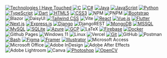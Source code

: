 [![Technologies I Have Touched](https://img.shields.io/badge/Technologies%20I%20Have%20Touched-black?style=for-the-badge&logoColor=white)](https://your-link-here.com)
[![C](https://img.shields.io/badge/-C-black?style=for-the-badge&logoColor=white&logo=c)](https://www.cprogramming.com/)
[![C#](https://img.shields.io/badge/-C%23-black?style=for-the-badge&logoColor=white&logo=c-sharp)](https://www.w3schools.com/cs/)
[![Java](https://img.shields.io/badge/-Java-black?style=for-the-badge&logoColor=white&logo=java)](https://www.java.com/)
[![JavaScript](https://img.shields.io/badge/-JavaScript-black?style=for-the-badge&logoColor=white&logo=javascript)](https://developer.mozilla.org/en-US/docs/Web/JavaScript)
[![Python](https://img.shields.io/badge/-Python-black?style=for-the-badge&logoColor=white&logo=python)](https://www.python.org/)
[![TypeScript](https://img.shields.io/badge/-TypeScript-black?style=for-the-badge&logoColor=white&logo=typescript)](https://www.typescriptlang.org/)
[![Dart](https://img.shields.io/badge/-Dart-black?style=for-the-badge&logoColor=white&logo=dart)](https://dart.dev)
[![HTML5](https://img.shields.io/badge/-HTML5-black?style=for-the-badge&logoColor=white&logo=html5)](https://www.w3.org/html/)
[![CSS3](https://img.shields.io/badge/-CSS3-black?style=for-the-badge&logoColor=white&logo=css3)](https://www.w3schools.com/css/)
![NPM](https://img.shields.io/badge/NPM-black.svg?style=for-the-badge&logo=npm&logoColor=white)
![PNPM](https://img.shields.io/badge/pnpm-black.svg?style=for-the-badge&logo=pnpm&logoColor=white)
[![Bootstrap](https://img.shields.io/badge/-Bootstrap-black?style=for-the-badge&logoColor=white&logo=bootstrap)](https://getbootstrap.com/)
![Blazor](https://img.shields.io/badge/blazor-black.svg?style=for-the-badge&logo=blazor&logoColor=white)
![DaisyUI](https://img.shields.io/badge/daisyui-black?style=for-the-badge&logo=daisyui&logoColor=white)
[![Tailwind CSS](https://img.shields.io/badge/-Tailwind_CSS-black?style=for-the-badge&logoColor=white&logo=tailwind-css)](https://tailwindcss.com/)
![Vite](https://img.shields.io/badge/vite-black.svg?style=for-the-badge&logo=vite&logoColor=white)
[![React](https://img.shields.io/badge/-React-black?style=for-the-badge&logoColor=white&logo=react)](https://reactjs.org/)
[![Vue.js](https://img.shields.io/badge/-Vue.js-black?style=for-the-badge&logoColor=white&logo=vue.js)](https://vuejs.org/)
[![Flutter](https://img.shields.io/badge/-Flutter-black?style=for-the-badge&logoColor=white&logo=flutter)](https://flutter.dev/)
[![Next.js](https://img.shields.io/badge/-Next.js-black?style=for-the-badge&logoColor=white&logo=next.js)](https://nextjs.org/)
[![Express.js](https://img.shields.io/badge/-Express.js-black?style=for-the-badge&logoColor=white&logo=express)](https://expressjs.com/)
[![Django](https://img.shields.io/badge/-Django-black?style=for-the-badge&logoColor=white&logo=django)](https://www.djangoproject.com/)
![DjangoREST](https://img.shields.io/badge/DJANGO-REST-black?style=for-the-badge&logo=django&logoColor=white&color=black&labelColor=black)
[![MongoDB](https://img.shields.io/badge/-MongoDB-black?style=for-the-badge&logoColor=white&logo=mongodb)](https://www.mongodb.com/)
[![MSSQL](https://img.shields.io/badge/-MSSQL-black?style=for-the-badge&logoColor=white&logo=microsoft-sql-server)](https://www.microsoft.com/en-us/sql-server)
[![MySQL](https://img.shields.io/badge/-MySQL-black?style=for-the-badge&logoColor=white&logo=mysql)](https://www.mysql.com/)
[![SQLite](https://img.shields.io/badge/-SQLite-black?style=for-the-badge&logoColor=white&logo=sqlite)](https://www.sqlite.org/)
[![Azure](https://img.shields.io/badge/-Azure-black?style=for-the-badge&logoColor=white&logo=microsoft-azure)](https://azure.microsoft.com/en-in/)
[![GCP](https://img.shields.io/badge/-GCP-black?style=for-the-badge&logoColor=white&logo=google-cloud)](https://cloud.google.com/)
![LaTeX](https://img.shields.io/badge/latex-black.svg?style=for-the-badge&logo=latex&logoColor=white)
[![Firebase](https://img.shields.io/badge/-Firebase-black?style=for-the-badge&logoColor=white&logo=firebase)](https://firebase.google.com/)
[![Docker](https://img.shields.io/badge/-Docker-black?style=for-the-badge&logoColor=white&logo=docker)](https://www.docker.com/)
![Github Pages](https://img.shields.io/badge/github%20pages-black?style=for-the-badge&logo=github&logoColor=white)
![Windows 11](https://img.shields.io/badge/Windows-black?style=for-the-badge&logo=Windows%2011&logoColor=white)
![Linux](https://img.shields.io/badge/Linux-black?style=for-the-badge&logo=Linux&logoColor=white)
![Vercel](https://img.shields.io/badge/vercel-%23000000.svg?style=for-the-badge&logo=vercel&logoColor=white)
[![Git](https://img.shields.io/badge/-Git-black?style=for-the-badge&logoColor=white&logo=git)](https://git-scm.com/)
![GitHub](https://img.shields.io/badge/github-black.svg?style=for-the-badge&logo=github&logoColor=white)
![Postman](https://img.shields.io/badge/Postman-black?style=for-the-badge&logo=postman&logoColor=white)
[![Bash](https://img.shields.io/badge/-Bash-black?style=for-the-badge&logoColor=white&logo=gnu-bash)](https://www.gnu.org/software/bash/)
[![Figma](https://img.shields.io/badge/-Figma-black?style=for-the-badge&logoColor=white&logo=figma)](https://www.figma.com/)
[![Framer](https://img.shields.io/badge/-Framer-black?style=for-the-badge&logoColor=white&logo=framer)](https://www.framer.com/)
[![Illustrator](https://img.shields.io/badge/-Illustrator-black?style=for-the-badge&logoColor=white&logo=adobe-illustrator)](https://www.adobe.com/in/products/illustrator.html)
![Microsoft Access](https://img.shields.io/badge/Microsoft_Access-black?style=for-the-badge&logo=microsoft-access&logoColor=white)
![Microsoft Office](https://img.shields.io/badge/Microsoft_Office-black?style=for-the-badge&logo=microsoft-office&logoColor=white)
![Adobe InDesign](https://img.shields.io/badge/Adobe%20InDesign-black?style=for-the-badge&logo=adobeindesign&logoColor=white)
![Adobe After Effects](https://img.shields.io/badge/Adobe%20After%20Effects-black.svg?style=for-the-badge&logo=Adobe%20After%20Effects&logoColor=white)
![Adobe Lightroom](https://img.shields.io/badge/Adobe%20Lightroom-black.svg?style=for-the-badge&logo=Adobe%20Lightroom&logoColor=white)
![Canva](https://img.shields.io/badge/Canva-black.svg?style=for-the-badge&logo=Canva&logoColor=white)
[![Photoshop](https://img.shields.io/badge/-Photoshop-black?style=for-the-badge&logoColor=white&logo=adobe-photoshop)](https://www.photoshop.com/en/)
[![OpenCV](https://img.shields.io/badge/-OpenCV-black?style=for-the-badge&logoColor=white&logo=opencv)](https://opencv.org/)
